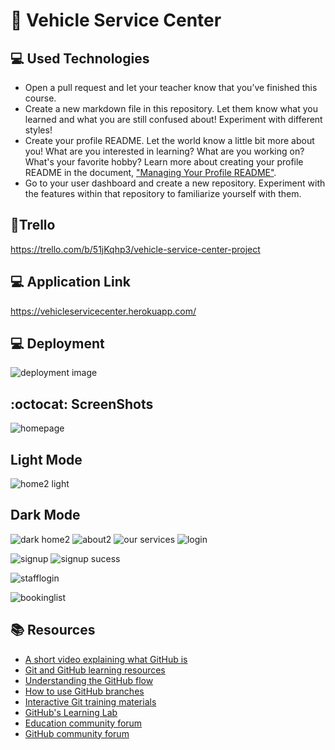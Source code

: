 # :wave: Vehicle Service Center


## 💻 Used Technologies

* Open a pull request and let your teacher know that you’ve finished this course.  
* Create a new markdown file in this repository. Let them know what you learned and what you are still confused about! Experiment with different styles!
* Create your profile README. Let the world know a little bit more about you! What are you interested in learning? What are you working on? What's your favorite hobby? Learn more about creating your profile README in the document, ["Managing Your Profile README"](https://docs.github.com/en/github/setting-up-and-managing-your-github-profile/managing-your-profile-readme).
* Go to your user dashboard and create a new repository. Experiment with the features within that repository to familiarize yourself with them. 



## 📝Trello
https://trello.com/b/51jKqhp3/vehicle-service-center-project



## 💻 Application Link
https://vehicleservicecenter.herokuapp.com/

## 💻 Deployment
![deployment image](https://user-images.githubusercontent.com/57774048/136756116-cc9b5bdf-ebb2-4508-9c26-5abbf64d71f7.png)


## :octocat: ScreenShots

![homepage](https://user-images.githubusercontent.com/57774048/136754910-653ccff0-bd9f-424b-8bc4-66f36af7514c.png)
 ## Light Mode
![home2 light](https://user-images.githubusercontent.com/57774048/136755072-f1f31f46-467e-48c1-b0d6-4351cad1f3d7.png)
 ## Dark Mode
![dark home2](https://user-images.githubusercontent.com/57774048/136755079-ff86ba62-d0d7-4827-8df1-1f2693b1799c.png)
![about2](https://user-images.githubusercontent.com/57774048/136755271-6a3708d3-51b6-47c9-b604-76d16fb3c914.png)
![our services](https://user-images.githubusercontent.com/57774048/136755310-caf21ca3-82cb-4eb4-b6bd-b1122f313ec0.png)
![login](https://user-images.githubusercontent.com/57774048/136755342-9df2130d-c820-4f04-8e1c-aaf6a7621828.png)

![signup](https://user-images.githubusercontent.com/57774048/136755355-1803039d-53cf-4f93-b5c0-2403e1e7cdd2.png)
![signup sucess](https://user-images.githubusercontent.com/57774048/136755618-d639da2f-5c85-43f4-8690-519d4cac558c.png)


![stafflogin](https://user-images.githubusercontent.com/57774048/136755203-a9378be7-0c2f-459f-86d0-1b93cb31c5ff.png)

![bookinglist](https://user-images.githubusercontent.com/57774048/136755224-328010df-c18a-455c-a88e-4f51de384f12.png)

## 📚  Resources 
* [A short video explaining what GitHub is](https://www.youtube.com/watch?v=w3jLJU7DT5E&feature=youtu.be) 
* [Git and GitHub learning resources](https://docs.github.com/en/github/getting-started-with-github/git-and-github-learning-resources) 
* [Understanding the GitHub flow](https://guides.github.com/introduction/flow/)
* [How to use GitHub branches](https://www.youtube.com/watch?v=H5GJfcp3p4Q&feature=youtu.be)
* [Interactive Git training materials](https://githubtraining.github.io/training-manual/#/01_getting_ready_for_class)
* [GitHub's Learning Lab](https://lab.github.com/)
* [Education community forum](https://education.github.community/)
* [GitHub community forum](https://github.community/)
